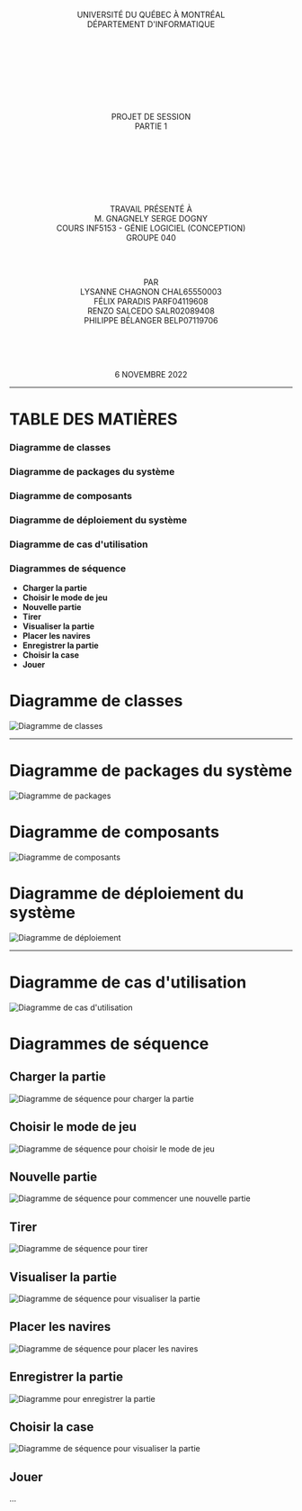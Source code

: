 <br>
<div align="center">UNIVERSITÉ DU QUÉBEC À MONTRÉAL<br>
DÉPARTEMENT D'INFORMATIQUE

<br><br><br><br><br><br><br>


PROJET DE SESSION<br>
PARTIE 1




<br><br><br><br><br><br>




TRAVAIL PRÉSENTÉ À<br>
M. GNAGNELY SERGE DOGNY<br>
COURS INF5153 - GÉNIE LOGICIEL (CONCEPTION)<br>
GROUPE 040


<br><br>



PAR<br>
LYSANNE CHAGNON CHAL65550003<br>
FÉLIX PARADIS PARF04119608<br>
RENZO SALCEDO SALR02089408<br>
PHILIPPE BÉLANGER BELP07119706 <br>

<br><br><br>

6 NOVEMBRE 2022
</div>
<div style="page-break-after: always;"></div>

----

# TABLE DES MATIÈRES

### Diagramme de classes
### Diagramme de packages du système
### Diagramme de composants
### Diagramme de déploiement du système
### Diagramme de cas d'utilisation
### Diagrammes de séquence

- **Charger la partie** 
- **Choisir le mode de jeu** <br/>
- **Nouvelle partie** <br/>
- **Tirer** <br/>
- **Visualiser la partie** <br/>
- **Placer les navires** <br/>
- **Enregistrer la partie** <br/>
- **Choisir la case** <br/>
- **Jouer**

<div style="page-break-after: always;"></div>

# Diagramme de classes
![Diagramme de classes](diagrammes_conception/images_diagrammes/diagramme_classes.png)<br/>

------

# Diagramme de packages du système
![Diagramme de packages](diagrammes_conception/images_diagrammes/diagramme_package.png)<br/>

# Diagramme de composants
![Diagramme de composants](diagrammes_conception/images_diagrammes/diagramme_composants.png)<br/>

# Diagramme de déploiement du système
![Diagramme de déploiement](diagrammes_conception/images_diagrammes/diagramme_deploiement.png)<br/>

-----
# Diagramme de cas d'utilisation
![Diagramme de cas d'utilisation](diagrammes_conception/images_diagrammes/diagramme_cas_utilisation.png) <br/>

# Diagrammes de séquence
## Charger la partie
![Diagramme de séquence pour charger la partie](diagrammes_conception/images_diagrammes/charger_partie.png)<br/>

## Choisir le mode de jeu
![Diagramme de séquence pour choisir le mode de jeu](diagrammes_conception/images_diagrammes/choisir_mode_jeu.png)<br/>

## Nouvelle partie
![Diagramme de séquence pour commencer une nouvelle partie](diagrammes_conception/images_diagrammes/nouvelle_partie.png)<br/>

## Tirer
![Diagramme de séquence pour tirer](diagrammes_conception/images_diagrammes/tirer.png)<br/>

## Visualiser la partie
![Diagramme de séquence pour visualiser la partie](diagrammes_conception/images_diagrammes/visualiser_partie.png)<br/>

## Placer les navires
![Diagramme de séquence pour placer les navires](diagrammes_conception/images_diagrammes/placer_navire.png)<br/>

## Enregistrer la partie
![Diagramme pour enregistrer la partie](diagrammes_conception/images_diagrammes/enregistrer_partie.png)<br/>

## Choisir la case
![Diagramme de séquence pour visualiser la partie](diagrammes_conception/images_diagrammes/choisir_case.png)<br/>

## Jouer
...




